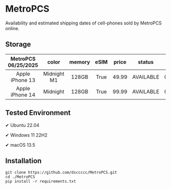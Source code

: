 # MetroPCS
Availability and estimated shipping dates of cell-phones sold by MetroPCS online.
## Storage
|MetroPCS 06/25/2025|color|memory|eSIM|price|status|shipping from|shipping to|
|:--:|:--:|:--:|:--:|:--:|:--:|:--:|:--:|
|Apple iPhone 13|Midnight M1|128GB|True|49.99|AVAILABLE|06/25/2025|06/30/2025|
|Apple iPhone 14|Midnight|128GB|True|99.99|AVAILABLE|06/25/2025|06/30/2025|

## Tested Environment
✔ Ubuntu 22.04

✔ Windows 11 22H2

✔ macOS 13.5
## Installation
```
git clone https://github.com/dsccccc/MetroPCS.git
cd ./MetroPCS
pip install -r requirements.txt
```
